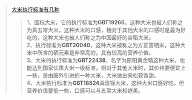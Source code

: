 > [大米执行标准有几种](https://www.yebaike.com/13/202006/187690.html)
>> 1、国标大米，它的执行标准为**GBT19266**，这种大米也被人们称之为真五常大米，这种大米的口感，相对于其他大米的口感时是最为好吃的，这种大米也被人们称之为中国最好的谷稻大米。  
2、执行标准为**GBT20040**，这种大米被称之为方正富硒米，这种大米中所含的硒元素是非常高的，具有较高的营养价值。  
3、大米的执行标准为**GBT22438**，名字为原阳黄金晴这种大米，也能达到国家优质大米一级标准，相对于其他大米时，其价格要便宜上一些，是由国外引进的一种大米，大米做出来松软香甜。  
4、大米执行标准为**GBT18824**真盘锦大米，这种大米口感好吃，但营养价值要低一些，口感可以与五常大米相媲美。  